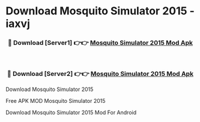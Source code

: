 # Download Mosquito Simulator 2015 - iaxvj



<div align="center">
<h3>🔴 Download [Server1] 👉👉 <a href="https://momento.my/?title=Mosquito_Simulator_2015">Mosquito Simulator 2015 Mod Apk</a></h3><br>

<h3>🔴 Download [Server2] 👉👉 <a href="https://momento.my/?title=Mosquito_Simulator_2015">Mosquito Simulator 2015 Mod Apk</a></h3>
</div>



Download Mosquito Simulator 2015 

Free APK MOD Mosquito Simulator 2015 

Download Mosquito Simulator 2015 Mod For Android
